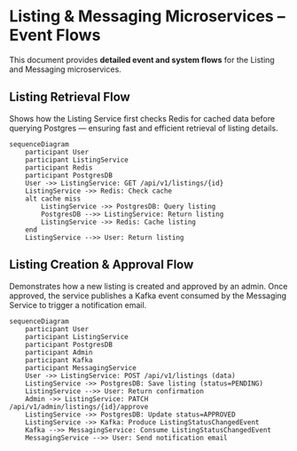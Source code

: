 # Listing & Messaging Microservices – Event Flows

This document provides **detailed event and system flows** for the Listing and Messaging microservices.

## Listing Retrieval Flow

Shows how the Listing Service first checks Redis for cached data before querying Postgres — ensuring fast and efficient
retrieval of listing details.

```mermaid
sequenceDiagram
    participant User
    participant ListingService
    participant Redis
    participant PostgresDB
    User ->> ListingService: GET /api/v1/listings/{id}
    ListingService ->> Redis: Check cache
    alt cache miss
        ListingService ->> PostgresDB: Query listing
        PostgresDB -->> ListingService: Return listing
        ListingService ->> Redis: Cache listing
    end
    ListingService -->> User: Return listing
```

## Listing Creation & Approval Flow

Demonstrates how a new listing is created and approved by an admin.
Once approved, the service publishes a Kafka event consumed by the Messaging Service to trigger a notification email.

```mermaid
sequenceDiagram
    participant User
    participant ListingService
    participant PostgresDB
    participant Admin
    participant Kafka
    participant MessagingService
    User ->> ListingService: POST /api/v1/listings (data)
    ListingService ->> PostgresDB: Save listing (status=PENDING)
    ListingService -->> User: Return confirmation
    Admin ->> ListingService: PATCH /api/v1/admin/listings/{id}/approve
    ListingService ->> PostgresDB: Update status=APPROVED
    ListingService ->> Kafka: Produce ListingStatusChangedEvent
    Kafka -->> MessagingService: Consume ListingStatusChangedEvent
    MessagingService -->> User: Send notification email
```
